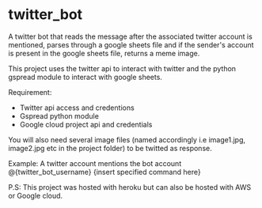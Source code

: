 # twitter_bot
A twitter bot that reads the message after the associated twitter account is mentioned, parses through a google sheets file and if the sender's account is present in the google sheets file, returns a meme image.

This project uses the twitter api to interact with twitter and the python gspread module to interact with google sheets.

Requirement:
  - Twitter api access and credentions
  - Gspread python module
  - Google cloud project api and credentials
  
You will also need several image files (named accordingly i.e image1.jpg, image2.jpg etc in the project folder) to be twitted as response.
  
Example:
A twitter account mentions the bot account @{twitter_bot_username} {insert specified command here}


P.S: This project was hosted with heroku but can also be hosted with AWS or Google cloud.
